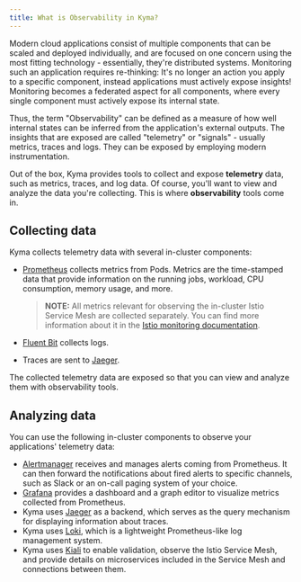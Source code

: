 ```yaml
---
title: What is Observability in Kyma?
---
```


Modern cloud applications consist of multiple components that can be scaled and deployed individually, and are focused on one concern using the most fitting technology - essentially, they're distributed systems. Monitoring such an application requires re-thinking: It's no longer an action you apply to a specific component, instead applications must actively expose insights! Monitoring becomes a federated aspect for all components, where every single component must actively expose its internal state.

Thus, the term "Observability" can be defined as a measure of how well internal states can be inferred from the application's external outputs. The insights that are  exposed are called "telemetry" or "signals" - usually metrics, traces and logs. They can be exposed by employing modern instrumentation.

Out of the box, Kyma provides tools to collect and expose **telemetry** data, such as metrics, traces, and log data. Of course, you'll want to view and analyze the data you're collecting. This is where **observability** tools come in.

## Collecting data

<!-- 
We need to add a new category on how to instrument your custom workload to be collectable, in case the auto-telemetry data is not enough. Also telling what is coming out-of-the-box and why.

That section needs to give an overview and link to the guides which we have to provide
-->

Kyma collects telemetry data with several in-cluster components:

- [Prometheus](https://prometheus.io/docs/introduction) collects metrics from Pods. Metrics are the time-stamped data that provide information on the running jobs, workload, CPU consumption, memory usage, and more.

  > **NOTE:** All metrics relevant for observing the in-cluster Istio Service Mesh are collected separately. You can find more information about it in the [Istio monitoring documentation](../../../01-overview/main-areas/observability/obsv-03-istio-monitoring.md).

- [Fluent Bit](https://fluentbit.io/) collects logs.

- Traces are sent to [Jaeger](https://www.jaegertracing.io/docs).

The collected telemetry data are exposed so that you can view and analyze them with observability tools.

## Analyzing data

You can use the following in-cluster components to observe your applications' telemetry data:

- [Alertmanager](https://prometheus.io/docs/alerting/alertmanager/) receives and manages alerts coming from Prometheus. It can then forward the notifications about fired alerts to specific channels, such as Slack or an on-call paging system of your choice.
- [Grafana](https://grafana.com/docs/guides/getting_started/) provides a dashboard and a graph editor to visualize metrics collected from Prometheus.
- Kyma uses [Jaeger](https://www.jaegertracing.io/docs/) as a backend, which serves as the query mechanism for displaying information about traces.
- Kyma uses [Loki](https://github.com/grafana/loki), which is a lightweight Prometheus-like log management system.
- Kyma uses [Kiali](https://www.kiali.io) to enable validation, observe the Istio Service Mesh, and provide details on microservices included in the Service Mesh and connections between them.
